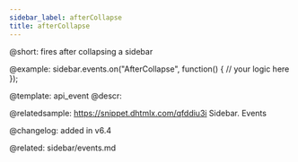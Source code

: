 ```yaml
---
sidebar_label: afterCollapse
title: afterCollapse
---          
```


@short: fires after collapsing a sidebar


@example:
sidebar.events.on("AfterCollapse", function() {
    // your logic here
});



@template: api_event
@descr:

@relatedsample: https://snippet.dhtmlx.com/qfddiu3i	Sidebar. Events

@changelog: added in v6.4

@related: sidebar/events.md